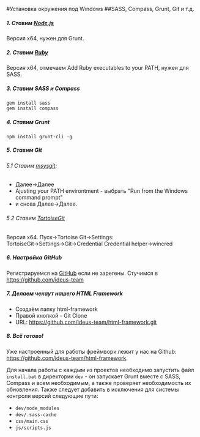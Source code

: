 #Установка окружения под Windows
##SASS, Compass, Grunt, Git и т.д.

##### 1. Ставим [Node.js](http://nodejs.org/download/)
Версия x64, нужен для Grunt.

##### 2. Ставим [Ruby](http://rubyinstaller.org/downloads/)
Версия x64, отмечаем Add Ruby executables to your PATH, нужен для SASS.

##### 3. Ставим SASS и Compass
```
gem install sass
gem install compass
```

##### 4. Ставим Grunt
```
npm install grunt-cli -g
```

##### 5. Ставим Git
###### 5.1 Ставим [msysgit](http://msysgit.github.io/):
 - Далее→Далее
 - Ajusting your PATH environtment - выбрать "Run from the Windows command prompt"
 - и снова Далее→Далее.

###### 5.2 Ставим [TortoiseGit](https://code.google.com/p/tortoisegit/wiki/Download)
Версия x64.
Пуск→Tortoise Git→Settings: 
TortoiseGit→Settings→Git→Credential 
Credential helper→wincred

##### 6. Настройка GitHub
Регистрируемся на [GitHub](https://github.com/) если не зарегены. Стучимся в https://github.com/ideus-team

##### 7. Делаем чекаут нашего HTML Framework
 - Создаём папку html-framework
 - Правой кнопкой - Git Clone
 - URL: https://github.com/ideus-team/html-framework.git

##### 8. Всё готово!
Уже настроенный для работы фреймворк лежит у нас на Github: https://github.com/ideus-team/html-framework.

Для начала работы с каждым из проектов необходимо запустить файл `install.bat` в директории `dev` - он запускает Grunt вместе с SASS, Compass и всем необходимым, а также проверяет необходимость их обновления.
Также следует добавить в исключения для системы контроля версий следующие пути:
 - `dev/node_modules`
 - `dev/.sass-cache`
 - `css/main.css`
 - `js/scripts.js`
